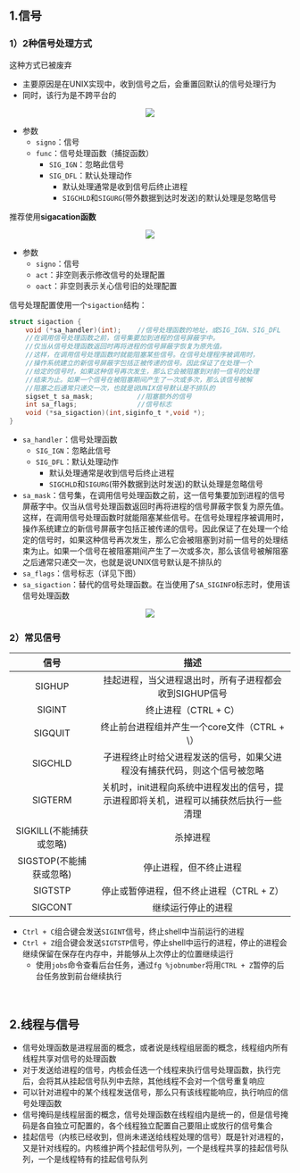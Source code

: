 ## 1.信号

### 1）2种信号处理方式

这种方式已被废弃

* 主要原因是在UNIX实现中，收到信号之后，会重置回默认的信号处理行为
* 同时，该行为是不跨平台的

<div align="center"> <img src="../pic/apue-sig-1.png"/> </div>

* 参数
    - `signo`：信号
    - `func`：信号处理函数（捕捉函数）
        + `SIG_IGN`：忽略此信号
        + `SIG_DFL`：默认处理动作
            * 默认处理通常是收到信号后终止进程
            * `SIGCHLD`和`SIGURG`(带外数据到达时发送)的默认处理是忽略信号

推荐使用**sigacation函数**

<div align="center"> <img src="../pic/apue-sig-2.png"/> </div>

* 参数
    - `signo`：信号
    - `act`：非空则表示修改信号的处理配置
    - `oact`：非空则表示关心信号旧的处理配置
    
信号处理配置使用一个`sigaction`结构：

```c
struct sigaction {
    void (*sa_handler)(int);    //信号处理函数的地址，或SIG_IGN、SIG_DFL
    //在调用信号处理函数之前，信号集要加到进程的信号屏蔽字中。
    //仅当从信号处理函数返回时再将进程的信号屏蔽字恢复为原先值。
    //这样，在调用信号处理函数时就能阻塞某些信号。在信号处理程序被调用时，
    //操作系统建立的新信号屏蔽字包括正被传递的信号。因此保证了在处理一个
    //给定的信号时，如果这种信号再次发生，那么它会被阻塞到对前一信号的处理
    //结束为止。如果一个信号在被阻塞期间产生了一次或多次，那么该信号被解
    //阻塞之后通常只递交一次，也就是说UNIX信号默认是不排队的
    sigset_t sa_mask;           //阻塞额外的信号
    int sa_flags;               //信号标志
    void (*sa_sigaction)(int,siginfo_t *,void *);
}
```

* `sa_handler`：信号处理函数
    - `SIG_IGN`：忽略此信号
    - `SIG_DFL`：默认处理动作
        + 默认处理通常是收到信号后终止进程
        + `SIGCHLD`和`SIGURG`(带外数据到达时发送)的默认处理是忽略信号
* `sa_mask`：信号集，在调用信号处理函数之前，这一信号集要加到进程的信号屏蔽字中。仅当从信号处理函数返回时再将进程的信号屏蔽字恢复为原先值。这样，在调用信号处理函数时就能阻塞某些信号。在信号处理程序被调用时，操作系统建立的新信号屏蔽字包括正被传递的信号。因此保证了在处理一个给定的信号时，如果这种信号再次发生，那么它会被阻塞到对前一信号的处理结束为止。如果一个信号在被阻塞期间产生了一次或多次，那么该信号被解阻塞之后通常只递交一次，也就是说UNIX信号默认是不排队的
* `sa_flags`：信号标志（详见下图）
* `sa_sigaction`：替代的信号处理函数。在当使用了`SA_SIGINFO`标志时，使用该信号处理函数

<div align="center"> <img src="../pic/apue-sig-3.png"/> </div>

### 2）常见信号

| 信号 | 描述 |
|:--:|:--:|
|SIGHUP|挂起进程，当父进程退出时，所有子进程都会收到SIGHUP信号|
|SIGINT|终止进程（CTRL + C）|
|SIGQUIT|终止前台进程组并产生一个core文件（CTRL + \）|
|SIGCHLD|子进程终止时给父进程发送的信号，如果父进程没有捕获代码，则这个信号被忽略|
|SIGTERM|关机时，init进程向系统中进程发出的信号，提示进程即将关机，进程可以捕获然后执行一些清理|
|SIGKILL(不能捕获或忽略)|杀掉进程|
|SIGSTOP(不能捕获或忽略)|停止进程，但不终止进程|
|SIGTSTP|停止或暂停进程，但不终止进程（CTRL + Z）|
|SIGCONT|继续运行停止的进程|

* `Ctrl + C`组合键会发送`SIGINT`信号，终止shell中当前运行的进程
* `Ctrl + Z`组合键会发送`SIGTSTP`信号，停止shell中运行的进程，停止的进程会继续保留在保存在内存中，并能够从上次停止的位置继续运行
    - 使用`jobs`命令查看后台任务，通过`fg %jobnumber`将用`CTRL + Z`暂停的后台任务放到前台继续执行

<br>

## 2.线程与信号

* 信号处理函数是进程层面的概念，或者说是线程组层面的概念，线程组内所有线程共享对信号的处理函数
* 对于发送给进程的信号，内核会任选一个线程来执行信号处理函数，执行完后，会将其从挂起信号队列中去除，其他线程不会对一个信号重复响应
* 可以针对进程中的某个线程发送信号，那么只有该线程能响应，执行响应的信号处理函数
* 信号掩码是线程层面的概念，信号处理函数在线程组内是统一的，但是信号掩码是各自独立可配置的，各个线程独立配置自己要阻止或放行的信号集合
* 挂起信号（内核已经收到，但尚未递送给线程处理的信号）既是针对进程的，又是针对线程的。内核维护两个挂起信号队列，一个是线程共享的挂起信号队列，一个是线程特有的挂起信号队列
